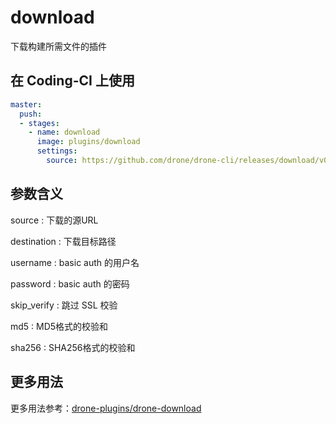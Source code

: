 # download

下载构建所需文件的插件

## 在 Coding-CI 上使用

```yml
master:
  push:
  - stages:
    - name: download  
      image: plugins/download
      settings:
        source: https://github.com/drone/drone-cli/releases/download/v0.8.5/drone_linux_amd64.tar.gz
```

## 参数含义

source
: 下载的源URL

destination
: 下载目标路径

username
: basic auth 的用户名

password
: basic auth 的密码

skip_verify
: 跳过 SSL 校验

md5
: MD5格式的校验和

sha256
: SHA256格式的校验和

## 更多用法

更多用法参考：[drone-plugins/drone-download](https://github.com/drone-plugins/drone-download)
